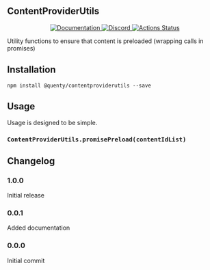 ## ContentProviderUtils
<div align="center">
  <a href="http://quenty.github.io/api/">
    <img src="https://img.shields.io/badge/docs-website-green.svg" alt="Documentation" />
  </a>
  <a href="https://discord.gg/mhtGUS8">
    <img src="https://img.shields.io/badge/discord-nevermore-blue.svg" alt="Discord" />
  </a>
  <a href="https://github.com/Quenty/NevermoreEngine/actions">
    <img src="https://github.com/Quenty/NevermoreEngine/workflows/luacheck/badge.svg" alt="Actions Status" />
  </a>
</div>

Utility functions to ensure that content is preloaded (wrapping calls in promises)

## Installation
```
npm install @quenty/contentproviderutils --save
```

## Usage
Usage is designed to be simple.

### `ContentProviderUtils.promisePreload(contentIdList)`


## Changelog

### 1.0.0
Initial release

### 0.0.1
Added documentation

### 0.0.0
Initial commit